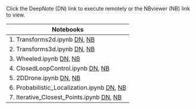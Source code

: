 Click the DeepNote (DN) link to execute remotely or the NBviewer (NB) link to view.<br>

|Notebooks|
|---|
|1. Transforms2d.ipynb [DN](https://beta.deepnote.org/launch?template=data-science&url=https%3A%2F%2Fgithub.com%2Falessandro-giusti%2Fteaching-notebooks%2Fblob%2Fcefb5f9a7a23b73be0e47567d2b3646fa418ea26%2Frobotics%2F01%2520transforms2d.ipynb), [NB](https://nbviewer.jupyter.org/github/alessandro-giusti/teaching-notebooks/blob/master/robotics/01%20transforms2d.ipynb)|
|2. Transforms3d.ipynb [DN](https://beta.deepnote.org/launch?template=data-science&url=https%3A%2F%2Fgithub.com%2Falessandro-giusti%2Fteaching-notebooks%2Fblob%2Fmaster%2Frobotics%2F02%2520transforms3d.ipynb), [NB](https://nbviewer.jupyter.org/github/alessandro-giusti/teaching-notebooks/blob/master/robotics/02%20transforms3d.ipynb)|
|3. Wheeled.ipynb [DN](https://beta.deepnote.org/launch?template=data-science&url=https%3A%2F%2Fgithub.com%2Falessandro-giusti%2Fteaching-notebooks%2Fblob%2Fmaster%2Frobotics%2F03%2520wheeled.ipynb), [NB](https://nbviewer.jupyter.org/github/alessandro-giusti/teaching-notebooks/blob/master/robotics/03%20wheeled.ipynb)|
|4. ClosedLoopControl.ipynb [DN](https://beta.deepnote.org/launch?template=data-science&url=https%3A%2F%2Fgithub.com%2Falessandro-giusti%2Fteaching-notebooks%2Fblob%2Fmaster%2Frobotics%2F04%2520closedloopcontrol.ipynb), [NB](https://nbviewer.jupyter.org/github/alessandro-giusti/teaching-notebooks/blob/master/robotics/04%20closedloopcontrol.ipynb)|
|5. 2DDrone.ipynb [DN](https://beta.deepnote.org/launch?template=data-science&url=https%3A%2F%2Fgithub.com%2Falessandro-giusti%2Fteaching-notebooks%2Fblob%2Fmaster%2Frobotics%2F05%25202D%2520drone.ipynb), [NB](https://nbviewer.jupyter.org/github/alessandro-giusti/teaching-notebooks/blob/master/robotics/05%202D%20drone.ipynb)|
|6. Probabilistic_Localization.ipynb [DN](https://beta.deepnote.org/launch?template=data-science&url=https%3A%2F%2Fgithub.com%2Falessandro-giusti%2Fteaching-notebooks%2Fblob%2Fmaster%2Frobotics%2F06%2520probabilistic%2520localization.ipynb), [NB](https://nbviewer.jupyter.org/github/alessandro-giusti/teaching-notebooks/blob/master/robotics/06%20probabilistic%20localization.ipynb)|
|7. Iterative_Closest_Points.ipynb [DN](https://beta.deepnote.org/launch?template=data-science&url=https%3A%2F%2Fgithub.com%2Falessandro-giusti%2Fteaching-notebooks%2Fblob%2Fmaster%2Frobotics%2F07%2520Iterative%2520Closest%2520Points.ipynb), [NB](https://nbviewer.jupyter.org/github/alessandro-giusti/teaching-notebooks/blob/master/robotics/07%20Iterative%20Closest%20Points.ipynb)|



